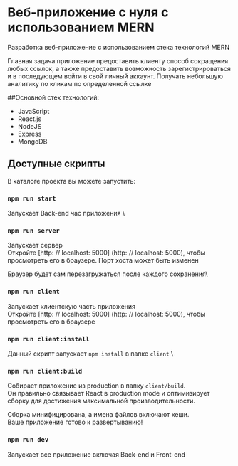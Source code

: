 Веб-приложение с нуля с использованием MERN
========================

Разработка веб-приложение с использованием стека технологий MERN

Главная задача приложение предоставить клиенту способ сокращения любых ссылок,
а также предоставить возможность зарегистрироваться и в последующем войти в свой личный аккаунт.
Получать небольшую аналитику по кликам по определенной ссылке
  
##Основной стек технологий:
* JavaScript
* React.js
* NodeJS
* Express
* MongoDB

## Доступные скрипты

В каталоге проекта вы можете запустить:

### `npm run start`
Запускает Back-end час приложения \

### `npm run server`
Запускает сервер \
Откройте [http: // localhost: 5000] (http: // localhost: 5000), чтобы просмотреть его в браузере.
Порт хоста может быть изменен

Браузер будет сам перезагружаться после каждого сохранения\

### `npm run client`
Запускает клиентскую часть приложения \
Откройте [http: // localhost: 5000] (http: // localhost: 5000), чтобы просмотреть его в браузере

### `npm run client:install`
Данный скрипт запускает `npm install` в папке `client` \

### `npm run client:build`
Собирает приложение из production в папку `client/build`. \
Он правильно связывает React в production mode и оптимизирует сборку для достижения максимальной производительности.

Сборка минифицирована, а имена файлов включают хеши. \
Ваше приложение готово к развертыванию!

### `npm run dev`
Запускает все приложение включая Back-end и Front-end 